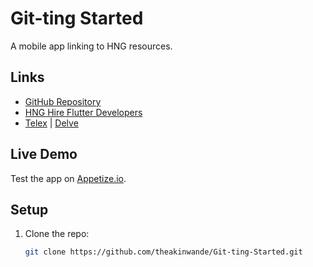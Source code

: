 # Git-ting Started

A mobile app linking to HNG resources.

## Links
- [GitHub Repository](https://github.com/theakinwande/Git-ting-Started)
- [HNG Hire Flutter Developers](https://hng.tech/hire/flutter-developers)
- [Telex](https://telex.im) | [Delve](https://delve.fun)

## Live Demo
Test the app on [Appetize.io](https://appetize.io/your-app-link).

## Setup
1. Clone the repo:
   ```bash
   git clone https://github.com/theakinwande/Git-ting-Started.git
